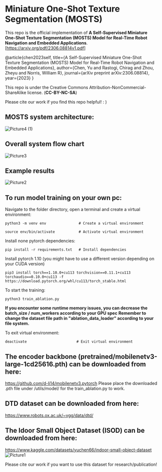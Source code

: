 # Miniature One-Shot Texture Segmentation (MOSTS) 

This repo is the official implementation of **A Self-Supervised Miniature One-Shot Texture Segmentation (MOSTS) Model for Real-Time Robot Navigation and Embedded Applications**.
[https://arxiv.org/pdf/2306.08814v1.pdf]

@article{chen2023self,
  title={A Self-Supervised Miniature One-Shot Texture Segmentation (MOSTS) Model for Real-Time Robot Navigation and Embedded Applications},
  author={Chen, Yu and Rastogi, Chirag and Zhou, Zheyu and Norris, William R},
  journal={arXiv preprint arXiv:2306.08814},
  year={2023}
}

This repo is under the Creative Commons Attribution-NonCommercial-ShareAlike license. (**CC-BY-NC-SA**)

Please cite our work if you find this repo helpful! : )

## MOSTS system architecture:
![Picture4 (1)](https://github.com/mszuyx/MOSTS/assets/37651144/9b05a6b4-9c7e-4652-86df-f025d31a4a57)

## Overall system flow chart
![Picture3](https://github.com/mszuyx/MOSTS/assets/37651144/60a06c3e-aa04-4fa5-b64e-e615784b5ef3)

## Example results
![Picture2](https://github.com/mszuyx/MOSTS/assets/37651144/0c282189-93fd-4bda-a76a-181cd88f3743)


## To run model training on your own pc:

Navigate to the folder directory, open a terminal and create a virtual environment:
```
python3 -m venv env               # Create a virtual environment

source env/bin/activate           # Activate virtual environment
```
Install none pytorch dependencies:
```
pip install -r requirements.txt   # Install dependencies
```
Install pytorch 1.10 (you might have to use a different version depending on your CUDA version)
```
pip3 install torch==1.10.0+cu113 torchvision==0.11.1+cu113 torchaudio==0.10.0+cu113 -f https://download.pytorch.org/whl/cu113/torch_stable.html
```
To start the training:
```
python3 train_ablation.py
```
**If you encounter some runtime memory issues, you can decrease the batch_size / num_workers according to your GPU spec**
**Remember to change the dataset file path in "ablation_data_loader" according to your file system.**

To exit virtual environment:
```
deactivate                       # Exit virtual environment
```

## The encoder backbone (pretrained/mobilenetv3-large-1cd25616.pth) can be downloaded from here:
https://github.com/d-li14/mobilenetv3.pytorch
Please place the downloaded .pth file under /utils/model/ for the train_ablation.py to work.

## DTD dataset can be downloaded from here:
https://www.robots.ox.ac.uk/~vgg/data/dtd/

## The Idoor Small Object Dataset (ISOD) can be downloaded from here:
https://www.kaggle.com/datasets/yuchen66/indoor-small-object-dataset
![Picture1](https://github.com/mszuyx/MOSTS/assets/37651144/8150d327-7231-4fd3-bf0a-928a4ccfe36a)

Please cite our work if you want to use this dataset for research/publication!

